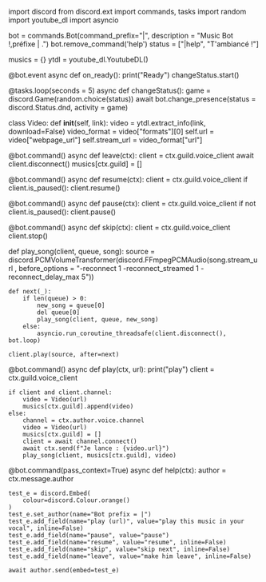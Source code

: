 import discord
from discord.ext import commands, tasks
import random
import youtube_dl
import asyncio

bot = commands.Bot(command_prefix="|", description = "Music Bot !,préfixe | .")
bot.remove_command('help')
status = ["|help",
           "T'ambiancé !"] 
           
musics = {}
ytdl = youtube_dl.YoutubeDL()


@bot.event
async def on_ready():
    print("Ready")
    changeStatus.start()

@tasks.loop(seconds = 5)
async def changeStatus():
    game = discord.Game(random.choice(status))
    await bot.change_presence(status = discord.Status.dnd, activity = game)

class Video:
    def __init__(self, link):
        video = ytdl.extract_info(link, download=False)
        video_format = video["formats"][0]
        self.url = video["webpage_url"]
        self.stream_url = video_format["url"]

@bot.command()
async def leave(ctx):
    client = ctx.guild.voice_client
    await client.disconnect()
    musics[ctx.guild] = []

@bot.command()
async def resume(ctx):
    client = ctx.guild.voice_client
    if client.is_paused():
        client.resume()


@bot.command()
async def pause(ctx):
    client = ctx.guild.voice_client
    if not client.is_paused():
        client.pause()


@bot.command()
async def skip(ctx):
    client = ctx.guild.voice_client
    client.stop()


def play_song(client, queue, song):
    source = discord.PCMVolumeTransformer(discord.FFmpegPCMAudio(song.stream_url
        , before_options = "-reconnect 1 -reconnect_streamed 1 -reconnect_delay_max 5"))

    def next(_):
        if len(queue) > 0:
            new_song = queue[0]
            del queue[0]
            play_song(client, queue, new_song)
        else:
            asyncio.run_coroutine_threadsafe(client.disconnect(), bot.loop)

    client.play(source, after=next)


@bot.command()
async def play(ctx, url):
    print("play")
    client = ctx.guild.voice_client

    if client and client.channel:
        video = Video(url)
        musics[ctx.guild].append(video)
    else:
        channel = ctx.author.voice.channel
        video = Video(url)
        musics[ctx.guild] = []
        client = await channel.connect()
        await ctx.send(f"Je lance : {video.url}")
        play_song(client, musics[ctx.guild], video)

        

@bot.command(pass_context=True)
async def help(ctx):
    author = ctx.message.author

    test_e = discord.Embed(
        colour=discord.Colour.orange()
    )
    test_e.set_author(name="Bot prefix = |")
    test_e.add_field(name="play (url)", value="play this music in your vocal", inline=False)
    test_e.add_field(name="pause", value="pause")
    test_e.add_field(name="resume", value="resume", inline=False)
    test_e.add_field(name="skip", value="skip next", inline=False)
    test_e.add_field(name="leave", value="make him leave", inline=False)

    await author.send(embed=test_e)


